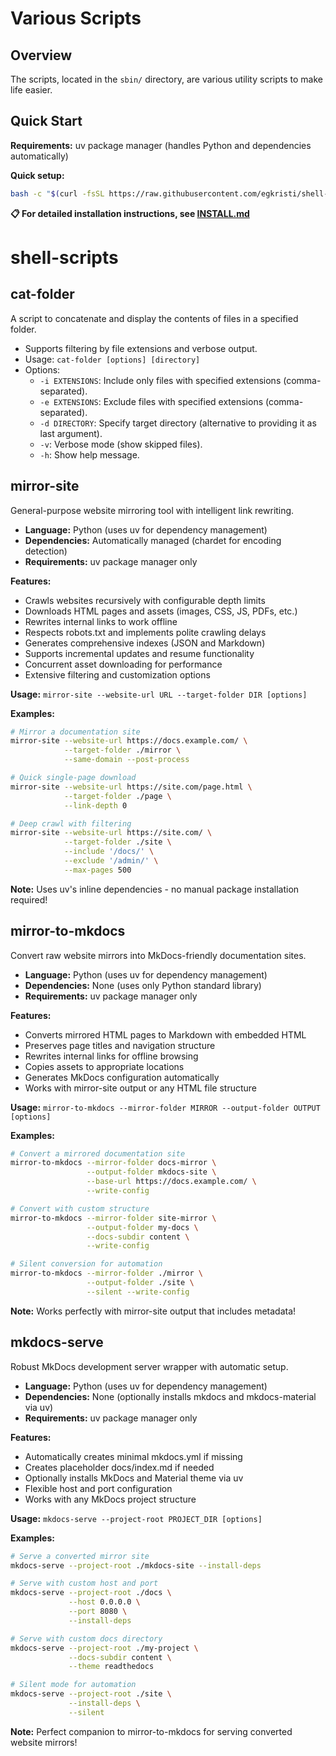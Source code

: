 # Various Scripts

## Overview

The scripts, located in the `sbin/` directory, are various utility scripts to make life easier.

## Quick Start

**Requirements:** uv package manager (handles Python and dependencies automatically)

**Quick setup:**
```bash
bash -c "$(curl -fsSL https://raw.githubusercontent.com/egkristi/shell-scripts/refs/heads/main/init.sh)"
```

**📋 For detailed installation instructions, see [INSTALL.md](INSTALL.md)**

# shell-scripts

## cat-folder
A script to concatenate and display the contents of files in a specified folder.
- Supports filtering by file extensions and verbose output.
- Usage: `cat-folder [options] [directory]`
- Options:
  - `-i EXTENSIONS`: Include only files with specified extensions (comma-separated).
  - `-e EXTENSIONS`: Exclude files with specified extensions (comma-separated).
  - `-d DIRECTORY`: Specify target directory (alternative to providing it as last argument).
  - `-v`: Verbose mode (show skipped files).
  - `-h`: Show help message.

## mirror-site
General-purpose website mirroring tool with intelligent link rewriting.
- **Language:** Python (uses uv for dependency management)
- **Dependencies:** Automatically managed (chardet for encoding detection)
- **Requirements:** uv package manager only

**Features:**
- Crawls websites recursively with configurable depth limits
- Downloads HTML pages and assets (images, CSS, JS, PDFs, etc.)
- Rewrites internal links to work offline
- Respects robots.txt and implements polite crawling delays
- Generates comprehensive indexes (JSON and Markdown)
- Supports incremental updates and resume functionality
- Concurrent asset downloading for performance
- Extensive filtering and customization options

**Usage:** `mirror-site --website-url URL --target-folder DIR [options]`

**Examples:**
```bash
# Mirror a documentation site
mirror-site --website-url https://docs.example.com/ \
            --target-folder ./mirror \
            --same-domain --post-process

# Quick single-page download  
mirror-site --website-url https://site.com/page.html \
            --target-folder ./page \
            --link-depth 0

# Deep crawl with filtering
mirror-site --website-url https://site.com/ \
            --target-folder ./site \
            --include '/docs/' \
            --exclude '/admin/' \
            --max-pages 500
```

**Note:** Uses uv's inline dependencies - no manual package installation required!

## mirror-to-mkdocs
Convert raw website mirrors into MkDocs-friendly documentation sites.
- **Language:** Python (uses uv for dependency management)
- **Dependencies:** None (uses only Python standard library)
- **Requirements:** uv package manager only

**Features:**
- Converts mirrored HTML pages to Markdown with embedded HTML
- Preserves page titles and navigation structure
- Rewrites internal links for offline browsing
- Copies assets to appropriate locations
- Generates MkDocs configuration automatically
- Works with mirror-site output or any HTML file structure

**Usage:** `mirror-to-mkdocs --mirror-folder MIRROR --output-folder OUTPUT [options]`

**Examples:**
```bash
# Convert a mirrored documentation site
mirror-to-mkdocs --mirror-folder docs-mirror \
                 --output-folder mkdocs-site \
                 --base-url https://docs.example.com/ \
                 --write-config

# Convert with custom structure
mirror-to-mkdocs --mirror-folder site-mirror \
                 --output-folder my-docs \
                 --docs-subdir content \
                 --write-config

# Silent conversion for automation
mirror-to-mkdocs --mirror-folder ./mirror \
                 --output-folder ./site \
                 --silent --write-config
```

**Note:** Works perfectly with mirror-site output that includes metadata!

## mkdocs-serve
Robust MkDocs development server wrapper with automatic setup.
- **Language:** Python (uses uv for dependency management)
- **Dependencies:** None (optionally installs mkdocs and mkdocs-material via uv)
- **Requirements:** uv package manager only

**Features:**
- Automatically creates minimal mkdocs.yml if missing
- Creates placeholder docs/index.md if needed
- Optionally installs MkDocs and Material theme via uv
- Flexible host and port configuration
- Works with any MkDocs project structure

**Usage:** `mkdocs-serve --project-root PROJECT_DIR [options]`

**Examples:**
```bash
# Serve a converted mirror site
mkdocs-serve --project-root ./mkdocs-site --install-deps

# Serve with custom host and port
mkdocs-serve --project-root ./docs \
             --host 0.0.0.0 \
             --port 8080 \
             --install-deps

# Serve with custom docs directory
mkdocs-serve --project-root ./my-project \
             --docs-subdir content \
             --theme readthedocs

# Silent mode for automation
mkdocs-serve --project-root ./site \
             --install-deps \
             --silent
```

**Note:** Perfect companion to mirror-to-mkdocs for serving converted website mirrors!

